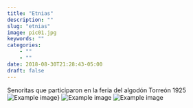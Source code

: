 ```yaml
---
title: "Etnias"
description: ""
slug: "etnias"
image: pic01.jpg
keywords: ""
categories: 
    - ""
    - ""
date: 2018-08-30T21:28:43-05:00
draft: false
---
```


Senoritas que participaron en la feria del algodón Torreón 1925
![Example image](/img/pic01.jpg)}
![Example image](static/img/pic01.jpg)
![Example image](pic01.jpg)